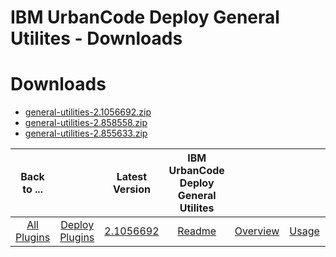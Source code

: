 
IBM UrbanCode Deploy General Utilites - Downloads
=================================================

# Downloads

- [general-utilities-2.1056692.zip](https://raw.githubusercontent.com/UrbanCode/IBM-UCD-PLUGINS/main/files/general-utilities/general-utilities-2.1056692.zip)
- [general-utilities-2.858558.zip](https://raw.githubusercontent.com/UrbanCode/IBM-UCD-PLUGINS/main/files/general-utilities/general-utilities-2.858558.zip)
- [general-utilities-2.855633.zip](https://raw.githubusercontent.com/UrbanCode/IBM-UCD-PLUGINS/main/files/general-utilities/general-utilities-2.855633.zip)

|Back to ...||Latest Version|IBM UrbanCode Deploy General Utilites ||||
| :---: | :---: | :---: | :---: | :---: | :---: | :---: |
|[All Plugins](../../index.md)|[Deploy Plugins](../README.md)|[2.1056692](https://raw.githubusercontent.com/UrbanCode/IBM-UCD-PLUGINS/main/files/general-utilities/general-utilities-2.1056692.zip)|[Readme](README.md)|[Overview](overview.md)|[Usage](usage.md)|[Steps](steps.md)|
